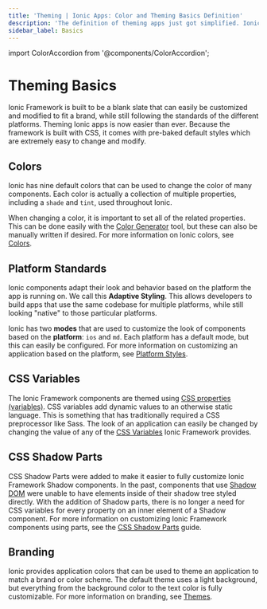 ```yaml
---
title: 'Theming | Ionic Apps: Color and Theming Basics Definition'
description: 'The definition of theming apps just got simplified. Ionic Framework is built with pre-baked styles and colors which are extremely easy to change and modify.'
sidebar_label: Basics
---
```


import ColorAccordion from '@components/ColorAccordion';

# Theming Basics

Ionic Framework is built to be a blank slate that can easily be customized and modified to fit a brand, while still following the standards of the different platforms. Theming Ionic apps is now easier than ever. Because the framework is built with CSS, it comes with pre-baked default styles which are extremely easy to change and modify.

## Colors

Ionic has nine default colors that can be used to change the color of many components. Each color is actually a collection of multiple properties, including a `shade` and `tint`, used throughout Ionic.

When changing a color, it is important to set all of the related properties. This can be done easily with the [Color Generator](color-generator.mdx) tool, but these can also be manually written if desired. For more information on Ionic colors, see [Colors](colors.md).

<ColorAccordion />

## Platform Standards

Ionic components adapt their look and behavior based on the platform the app is running on. We call this <strong>Adaptive Styling</strong>. This allows developers to build apps that use the same codebase for multiple platforms, while still looking "native" to those particular platforms.

Ionic has two **modes** that are used to customize the look of components based on the **platform**: `ios` and `md`. Each platform has a default mode, but this can easily be configured. For more information on customizing an application based on the platform, see [Platform Styles](platform-styles.md).

## CSS Variables

The Ionic Framework components are themed using <a href="https://developer.mozilla.org/en-US/docs/Web/CSS/Using_CSS_variables" target="_blank" rel="noopener noreferrer">CSS properties (variables)</a>. CSS variables add dynamic values to an otherwise static language. This is something that has traditionally required a CSS preprocessor like Sass. The look of an application can easily be changed by changing the value of any of the [CSS Variables](css-variables.md) Ionic Framework provides.

## CSS Shadow Parts

CSS Shadow Parts were added to make it easier to fully customize Ionic Framework Shadow components. In the past, components that use <a href="https://developer.mozilla.org/en-US/docs/Web/Web_Components/Using_shadow_DOM" target="_blank" rel="noopener noreferrer">Shadow DOM</a> were unable to have elements inside of their shadow tree styled directly. With the addition of Shadow parts, there is no longer a need for CSS variables for every property on an inner element of a Shadow component. For more information on customizing Ionic Framework components using parts, see the [CSS Shadow Parts](css-shadow-parts.md) guide.

## Branding

Ionic provides application colors that can be used to theme an application to match a brand or color scheme. The default theme uses a light background, but everything from the background color to the text color is fully customizable. For more information on branding, see [Themes](themes.md).
